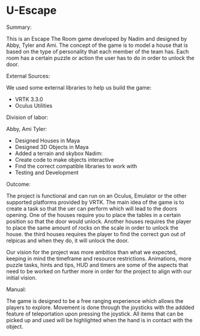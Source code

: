 # U-Escape

Summary:

This is an Escape The Room game developed by Nadim and designed by Abby, Tyler and Ami. The concept of the game is to model a house that is based on the type of personality that each member of the team has. Each room has a certain puzzle or action the user has to do in order to unlock the door.


External Sources:

We used some external libraries to help us build the game:
- VRTK 3.3.0 
- Oculus Utilities


Division of labor:

Abby, Ami Tyler:
  - Designed Houses in Maya
  - Designed 3D Objects in Maya
  - Added a terrain and skybox
Nadim:
  - Create code to make objects interactive
  - Find the correct compatible libraries to work with 
  - Testing and Development
 
 
 Outcome:
 
 The project is functional and can run on an Oculus, Emulator or the other supported platforms provided by VRTK. The main idea of the game is to create a task so that the uer can perform which will lead to the doors opening. One of the houses require you to place the tables in a certain position so that the door would unlock. Another houses requires the player to place the same amount of rocks on the scale in order to unlock the house. the third houses requires the player to find the correct gun out of relpicas and when they do, it will unlock the door.
 
 Our vision for the project was more ambitios than what we expected, keeping in mind the timeframe and resource restrictions. Animations, more puzzle tasks, hints and tips, HUD and timers are some of the aspects that need to be worked on further more in order for the project to align with our initial vision. 
 
 Manual:
 
 The game is designed to be a free ranging experience which allows the players to explore. Movement is done through the joysticks with the addded feature of teleportation upon pressing the joystick. All items that can be picked up and used will be highlighted when the hand is in contact with the object.
